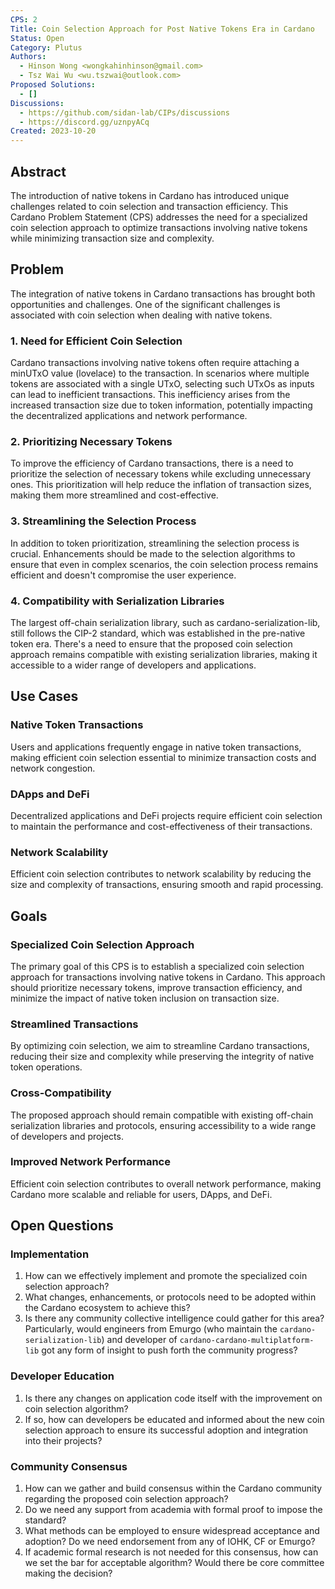 ```yaml
---
CPS: 2
Title: Coin Selection Approach for Post Native Tokens Era in Cardano
Status: Open
Category: Plutus
Authors:
  - Hinson Wong <wongkahinhinson@gmail.com>
  - Tsz Wai Wu <wu.tszwai@outlook.com>
Proposed Solutions:
  - []
Discussions:
  - https://github.com/sidan-lab/CIPs/discussions
  - https://discord.gg/uznpyACq
Created: 2023-10-20
---
```


## Abstract

The introduction of native tokens in Cardano has introduced unique challenges related to coin selection and transaction efficiency. This Cardano Problem Statement (CPS) addresses the need for a specialized coin selection approach to optimize transactions involving native tokens while minimizing transaction size and complexity.

## Problem

The integration of native tokens in Cardano transactions has brought both opportunities and challenges. One of the significant challenges is associated with coin selection when dealing with native tokens.

### 1. Need for Efficient Coin Selection

Cardano transactions involving native tokens often require attaching a minUTxO value (lovelace) to the transaction. In scenarios where multiple tokens are associated with a single UTxO, selecting such UTxOs as inputs can lead to inefficient transactions. This inefficiency arises from the increased transaction size due to token information, potentially impacting the decentralized applications and network performance.

### 2. Prioritizing Necessary Tokens

To improve the efficiency of Cardano transactions, there is a need to prioritize the selection of necessary tokens while excluding unnecessary ones. This prioritization will help reduce the inflation of transaction sizes, making them more streamlined and cost-effective.

### 3. Streamlining the Selection Process

In addition to token prioritization, streamlining the selection process is crucial. Enhancements should be made to the selection algorithms to ensure that even in complex scenarios, the coin selection process remains efficient and doesn't compromise the user experience.

### 4. Compatibility with Serialization Libraries

The largest off-chain serialization library, such as cardano-serialization-lib, still follows the CIP-2 standard, which was established in the pre-native token era. There's a need to ensure that the proposed coin selection approach remains compatible with existing serialization libraries, making it accessible to a wider range of developers and applications.

## Use Cases

### Native Token Transactions

Users and applications frequently engage in native token transactions, making efficient coin selection essential to minimize transaction costs and network congestion.

### DApps and DeFi

Decentralized applications and DeFi projects require efficient coin selection to maintain the performance and cost-effectiveness of their transactions.

### Network Scalability

Efficient coin selection contributes to network scalability by reducing the size and complexity of transactions, ensuring smooth and rapid processing.

## Goals

### Specialized Coin Selection Approach

The primary goal of this CPS is to establish a specialized coin selection approach for transactions involving native tokens in Cardano. This approach should prioritize necessary tokens, improve transaction efficiency, and minimize the impact of native token inclusion on transaction size.

### Streamlined Transactions

By optimizing coin selection, we aim to streamline Cardano transactions, reducing their size and complexity while preserving the integrity of native token operations.

### Cross-Compatibility

The proposed approach should remain compatible with existing off-chain serialization libraries and protocols, ensuring accessibility to a wide range of developers and projects.

### Improved Network Performance

Efficient coin selection contributes to overall network performance, making Cardano more scalable and reliable for users, DApps, and DeFi.

## Open Questions

### Implementation

1. How can we effectively implement and promote the specialized coin selection approach?
2. What changes, enhancements, or protocols need to be adopted within the Cardano ecosystem to achieve this?
3. Is there any community collective intelligence could gather for this area? Particularly, would engineers from Emurgo (who maintain the `cardano-serialization-lib`) and developer of `cardano-cardano-multiplatform-lib` got any form of insight to push forth the community progress?

### Developer Education

1. Is there any changes on application code itself with the improvement on coin selection algorithm?
2. If so, how can developers be educated and informed about the new coin selection approach to ensure its successful adoption and integration into their projects?

### Community Consensus

1. How can we gather and build consensus within the Cardano community regarding the proposed coin selection approach?
2. Do we need any support from academia with formal proof to impose the standard?
3. What methods can be employed to ensure widespread acceptance and adoption? Do we need endorsement from any of IOHK, CF or Emurgo?
4. If academic formal research is not needed for this consensus, how can we set the bar for acceptable algorithm? Would there be core committee making the decision?
